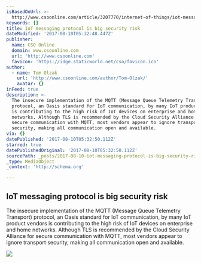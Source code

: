 ```yaml
---
isBasedOnUrl: >-
  http://www.csoonline.com/article/3207770/internet-of-things/iot-messaging-protocol-is-big-security-risk.html?es_p=4691313
keywords: []
title: IoT messaging protocol is big security risk
dateModified: '2017-08-10T05:32:48.447Z'
publisher:
  name: CSO Online
  domain: www.csoonline.com
  url: 'http://www.csoonline.com'
  favicon: 'https://idge.staticworld.net/cso/favicon.ico'
author:
  - name: Tom Olzak
    url: 'http://www.csoonline.com/author/Tom-Olzak/'
    avatar: {}
inFeed: true
description: >-
  The insecure implementation of the MQTT (Message Queue Telemetry Transport)
  protocol, an Oasis standard for IoT communication, by many IoT product vendors
  is contributing to the high risk of IoT devices on enterprise and home
  networks. Although TLS is recommended by the Cloud Security Alliance for
  secure communication with MQTT, most vendors appear to ignore transport
  security, making all communication open and available.
via: {}
datePublished: '2017-08-10T05:32:50.112Z'
starred: true
datePublishedOriginal: '2017-08-10T05:32:50.112Z'
sourcePath: _posts/2017-08-10-iot-messaging-protocol-is-big-security-risk.md
_type: MediaObject
_context: 'http://schema.org'

---
```

<article style=""><h1>IoT messaging protocol is big security risk</h1><p>The insecure implementation of the MQTT (Message Queue Telemetry Transport) protocol, an Oasis standard for IoT communication, by many IoT product vendors is contributing to the high risk of IoT devices on enterprise and home networks. Although TLS is recommended by the Cloud Security Alliance for secure communication with MQTT, most vendors appear to ignore transport security, making all communication open and available.</p><img src="https://images.techhive.com/images/article/2017/05/wifi-iot-100722302-large.3x2.jpg" /></article>